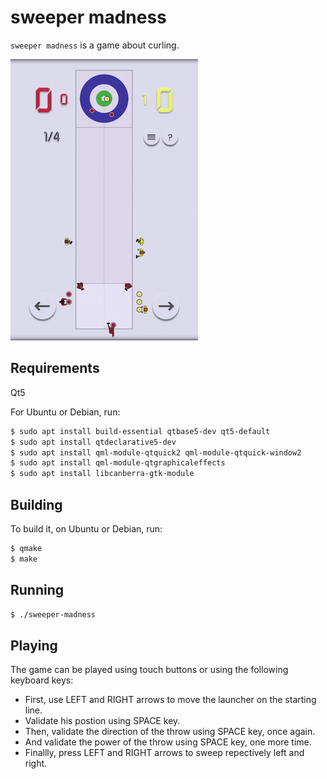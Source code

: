 # sweeper madness

`sweeper madness` is a game about curling.

![screenshot](/sweeper-madness.gif)

## Requirements

Qt5

For Ubuntu or Debian, run:

```bash
$ sudo apt install build-essential qtbase5-dev qt5-default
$ sudo apt install qtdeclarative5-dev
$ sudo apt install qml-module-qtquick2 qml-module-qtquick-window2
$ sudo apt install qml-module-qtgraphicaleffects
$ sudo apt install libcanberra-gtk-module 
```

## Building

To build it, on Ubuntu or Debian, run:

```bash
$ qmake
$ make
```

## Running

```bash
$ ./sweeper-madness
```

## Playing

The game can be played using touch buttons or using the following keyboard keys:

- First, use LEFT and RIGHT arrows to move the launcher on the starting line.
- Validate his postion using SPACE key.
- Then, validate the direction of the throw using SPACE key, once again.
- And validate the power of the throw using SPACE key, one more time.
- Finallly, press LEFT and RIGHT arrows to sweep repectively left and right.
